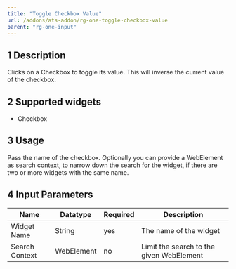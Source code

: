 ```yaml
---
title: "Toggle Checkbox Value"
url: /addons/ats-addon/rg-one-toggle-checkbox-value
parent: "rg-one-input"
---
```


## 1 Description

Clicks on a Checkbox to toggle its value. This will inverse the current value of the checkbox.

## 2 Supported widgets

* Checkbox

## 3 Usage

Pass the name of the checkbox.
Optionally you can provide a WebElement as search context, to narrow down the search for the widget, if there are two or more widgets with the same name.

## 4 Input Parameters

Name | Datatype | Required | Description
--- | --- | --- | ---
Widget Name | String | yes | The name of the widget
Search Context | WebElement | no | Limit the search to the given WebElement
